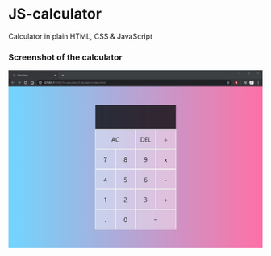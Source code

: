 # JS-calculator

 Calculator in plain HTML, CSS & JavaScript
 
 ### Screenshot of the calculator
 ![](Calculator/images/calculator-screenshot-1.jpg)
